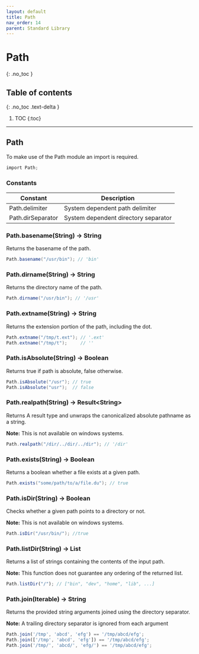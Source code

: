 ```yaml
---
layout: default
title: Path
nav_order: 14
parent: Standard Library
---
```


# Path
{: .no_toc }

## Table of contents
{: .no_toc .text-delta }

1. TOC
{:toc}

---

## Path

To make use of the Path module an import is required.

```cs
import Path;
```

### Constants

| Constant          | Description                          |
| ----------------- | ------------------------------------ |
| Path.delimiter    | System dependent path delimiter      |
| Path.dirSeparator | System dependent directory separator |

### Path.basename(String) -> String

Returns the basename of the path.

```cs
Path.basename("/usr/bin"); // 'bin'
```

### Path.dirname(String) -> String

Returns the directory name of the path.

```cs
Path.dirname("/usr/bin"); // '/usr'
```

### Path.extname(String) -> String

Returns the extension portion of the path, including the dot.

```cs
Path.extname("/tmp/t.ext"); // '.ext'
Path.extname("/tmp/t");     // ''
```

### Path.isAbsolute(String) -> Boolean

Returns true if path is absolute, false otherwise.

```cs
Path.isAbsolute("/usr"); // true
Path.isAbsolute("usr");  // false
```

### Path.realpath(String) -> Result\<String>

Returns A result type and unwraps the canonicalized absolute pathname as a string.

**Note:** This is not available on windows systems.

```cs
Path.realpath("/dir/../dir/../dir"); // '/dir'
```

### Path.exists(String) -> Boolean

Returns a boolean whether a file exists at a given path.

```cs
Path.exists("some/path/to/a/file.du"); // true
```

### Path.isDir(String) -> Boolean

Checks whether a given path points to a directory or not. 

**Note:** This is not available on windows systems.

```cs
Path.isDir("/usr/bin/"); //true
```

### Path.listDir(String) -> List

Returns a list of strings containing the contents of the input path.

**Note:** This function does not guarantee any ordering of the returned list.

```js
Path.listDir("/"); // ["bin", "dev", "home", "lib", ...]
```

### Path.join(Iterable) -> String

Returns the provided string arguments joined using the directory separator.

**Note:** A trailing directory separator is ignored from each argument

```js
Path.join('/tmp', 'abcd', 'efg') == '/tmp/abcd/efg';
Path.join(['/tmp', 'abcd', 'efg']) == '/tmp/abcd/efg';
Path.join('/tmp/', 'abcd/', 'efg/') == '/tmp/abcd/efg';
```
